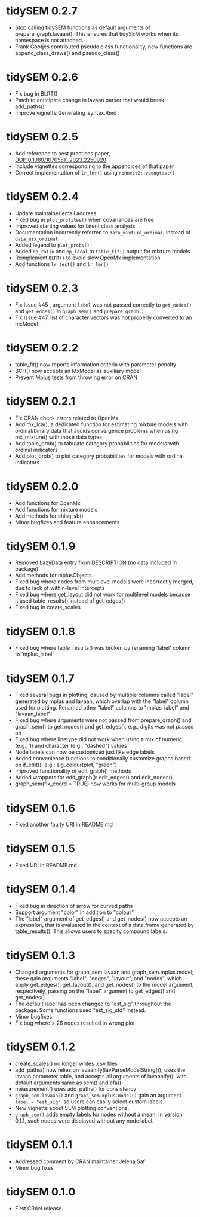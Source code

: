 # tidySEM 0.2.7

* Stop calling tidySEM functions as default arguments of prepare_graph.lavaan().
  This ensures that tidySEM works when its namespace is not attached.
* Frank Gootjes contributed pseudo class functionality, new functions are
  append_class_draws() and pseudo_class()

# tidySEM 0.2.6

* Fix bug in BLRT()
* Patch to anticipate change in lavaan parser that would break add_paths()
* Improve vignette Generating_syntax.Rmd

# tidySEM 0.2.5

* Add reference to best practices paper, <DOI:10.1080/10705511.2023.2250920>
* Include vignettes corresponding to the appendices of that paper
* Correct implementation of `lr_lmr()` using `nonnest2::vuongtest()`

# tidySEM 0.2.4

* Update maintainer email address
* Fixed bug in `plot_profiles()` when covariances are free
* Improved starting values for latent class analysis
* Documentation incorrectly referred to `data_mixture_ordinal`, instead of
  `data_mix_ordinal`
* Added legend to `plot_probs()`
* Added `np_ratio` and `np_local` to `table_fit()` output for mixture models
* Reimplement `BLRT()` to avoid slow OpenMx implementation
* Add functions `lr_test()` and `lr_lmr()`

# tidySEM 0.2.3

* Fix Issue #45 , argument `label` was not passed correctly to `get_nodes()` and
  `get_edges()` in `graph_sem()` and `prepare_graph()`
* Fix Issue #47, list of character vectors was not properly converted to an
  mxModel

# tidySEM 0.2.2

* table_fit() now reports information criteria with parameter penalty
* BCH() now accepts an MxModel as auxiliary model
* Prevent Mplus tests from throwing error on CRAN

# tidySEM 0.2.1

* Fix CRAN check errors related to OpenMx
* Add mx_lca(), a dedicated function for estimating mixture models with
  ordinal/binary data that avoids convergence problems when using mx_mixture()
  with those data types
* Add table_prob() to tabulate category probabilities for models with ordinal
  indicators
* Add plot_prob() to plot category probabilities for models with ordinal
  indicators

# tidySEM 0.2.0

* Add functions for OpenMx
* Add functions for mixture models
* Add methods for chisq_sb()
* Minor bugfixes and feature enhancements

# tidySEM 0.1.9

* Removed LazyData entry from DESCRIPTION (no data included in package)
* Add methods for mplusObjects
* Fixed bug where nodes from multilevel models were incorrectly merged, due to
  lack of within-level intercepts
* Fixed bug where get_layout did not work for multilevel models because it used
  table_results() instead of get_edges()
* Fixed bug in create_scales

# tidySEM 0.1.8

* Fixed bug where table_results() was broken by renaming 'label' column to
  'mplus_label'

# tidySEM 0.1.7

* Fixed several bugs in plotting, caused by multiple columns called "label" 
  generated by mplus and lavaan, which overlap with the "label" column used for
  plotting. Renamed other "label" columns to "mplus_label" and "lavaan_label"
* Fixed bug where arguments were not passed from prepare_graph() and graph_sem()
  to get_nodes() and get_edges(), e.g., digits was not passed on
* Fixed bug where linetype did not work when using a mix of numeric (e.g., 1) 
  and character (e.g., "dashed") values
* Node labels can now be customized just like edge labels
* Added convenience functions to conditionally customize graphs based on
  if_edit(), e.g.: sig_colour(plot, "green")
* Improved functionality of edit_graph() methods
* Added wrappers for edit_graph(): edit_edges() and edit_nodes()
* graph_sem(fix_coord = TRUE) now works for multi-group models

# tidySEM 0.1.6

* Fixed another faulty URI in README.md

# tidySEM 0.1.5

* Fixed URI in README.md

# tidySEM 0.1.4

* Fixed bug in direction of arrow for curved paths
* Support argument "color" in addition to "colour"
* The "label" argument of get_edges() and get_nodes() now accepts an expression,
  that is evaluated in the context of a data.frame generated by table_results().
  This allows users to specify compound labels.
  

# tidySEM 0.1.3

* Changed arguments for graph_sem.lavaan and graph_sem.mplus.model; these gain
  arguments "label", "edges", "layout", and "nodes",
  which apply get_edges(), get_layout(), and get_nodes() to the model argument,
  respectively, passing on the "label" argument to get_edges() and get_nodes().
* The default label has been changed to "est_sig" throughout the package. Some
  functions used "est_sig_std" instead.
* Minor bugfixes
* Fix bug where > 26 nodes resulted in wrong plot

# tidySEM 0.1.2

* create_scales() no longer writes .csv files
* add_paths() now relies on lavaanify(lavParseModelString()), uses the lavaan
  parameter table, and accepts all arguments of lavaanify(), with default
  arguments same as sem() and cfa()
* measurement() uses add_paths() for consistency
* `graph_sem.lavaan()` and `graph_sem.mplus.model()` gain an argument
  `label = "est_sig"`, so users can easily select custom labels.
* New vignette about SEM plotting conventions.
* `graph_sem()` adds empty labels for nodes without a mean; in version 0.1.1,
  such nodes were displayed without any node label.

# tidySEM 0.1.1

* Addressed comment by CRAN maintainer Jelena Saf
* Minor bug fixes

# tidySEM 0.1.0

* First CRAN release.
